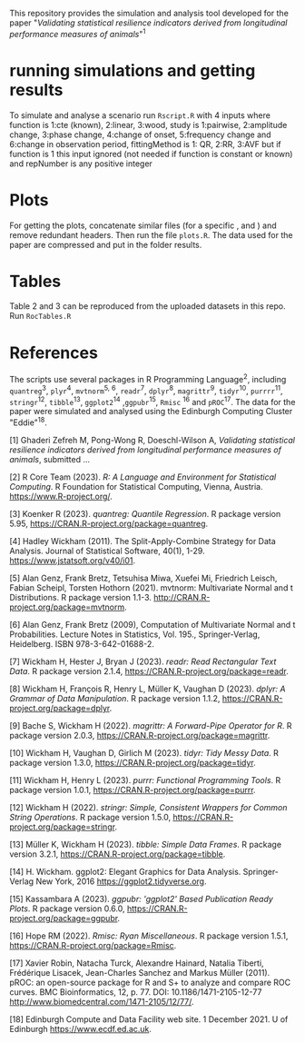This repository provides the simulation and analysis tool developed for the paper "_Validating statistical resilience indicators derived from longitudinal performance measures of animals_"<sup>1</sup>
# running simulations and getting results
To simulate and analyse a scenario run `Rscript.R` with 4 inputs <function><study><fittingMethod><repNumber>
where function is 1:cte (known), 2:linear, 3:wood,
study is 1:pairwise, 2:amplitude change, 3:phase change, 4:change of onset, 5:frequency change and 6:change in observation period,
fittingMethod is 1: QR, 2:RR, 3:AVF but if function is 1 this input ignored (not needed if function is constant or known)
and repNumber is any positive integer

# Plots
For getting the plots, concatenate similar files (for a specific <function>, <study> and <fittingMethod>) and remove redundant headers. Then run the file `plots.R`. The data used for the paper are compressed and put in the folder results.

# Tables
Table 2 and 3 can be reproduced from the uploaded datasets in this repo. Run `RocTables.R`

# References
The scripts use several packages in R Programming Language<sup>2</sup>, including `quantreg`<sup>3</sup>, `plyr`<sup>4</sup>, `mvtnorm`<sup>5, 6</sup>, `readr`<sup>7</sup>, `dplyr`<sup>8</sup>, `magrittr`<sup>9</sup>, `tidyr`<sup>10</sup>, `purrrr`<sup>11</sup>, `stringr`<sup>12</sup>, `tibble`<sup>13</sup>, `ggplot2`<sup>14</sup> ,`ggpubr`<sup>15</sup>, `Rmisc` <sup>16</sup> and `pROC`<sup>17</sup>. The data for the paper were simulated and analysed using the Edinburgh Computing Cluster "Eddie"<sup>18</sup>.

[1] Ghaderi Zefreh M, Pong-Wong R, Doeschl-Wilson A, _Validating statistical resilience indicators derived from longitudinal performance measures of animals_, submitted ...

[2] R Core Team (2023). _R: A Language and Environment for Statistical Computing_. R Foundation for Statistical Computing, Vienna, Austria. <https://www.R-project.org/>.

[3] Koenker R (2023). _quantreg: Quantile Regression_. R package version 5.95, <https://CRAN.R-project.org/package=quantreg>.

[4] Hadley Wickham (2011). The Split-Apply-Combine Strategy for Data Analysis. Journal of Statistical Software, 40(1), 1-29. <https://www.jstatsoft.org/v40/i01>.

[5] Alan Genz, Frank Bretz, Tetsuhisa Miwa, Xuefei Mi, Friedrich Leisch, Fabian Scheipl, Torsten Hothorn (2021). mvtnorm: Multivariate Normal and t Distributions. R package version 1.1-3. <http://CRAN.R-project.org/package=mvtnorm>.

[6] Alan Genz, Frank Bretz (2009), Computation of Multivariate Normal and t Probabilities. Lecture Notes in Statistics, Vol. 195., Springer-Verlag, Heidelberg. ISBN 978-3-642-01688-2.

[7] Wickham H, Hester J, Bryan J (2023). _readr: Read Rectangular Text Data_. R package version 2.1.4, <https://CRAN.R-project.org/package=readr>.

[8] Wickham H, François R, Henry L, Müller K, Vaughan D (2023). _dplyr: A Grammar of Data Manipulation_. R package version 1.1.2, <https://CRAN.R-project.org/package=dplyr>.

[9] Bache S, Wickham H (2022). _magrittr: A Forward-Pipe Operator for R_. R package version 2.0.3, <https://CRAN.R-project.org/package=magrittr>.

[10] Wickham H, Vaughan D, Girlich M (2023). _tidyr: Tidy Messy Data_. R package version 1.3.0, <https://CRAN.R-project.org/package=tidyr>.

[11] Wickham H, Henry L (2023). _purrr: Functional Programming Tools_. R package version 1.0.1, <https://CRAN.R-project.org/package=purrr>.

[12] Wickham H (2022). _stringr: Simple, Consistent Wrappers for Common String Operations_. R package version 1.5.0, <https://CRAN.R-project.org/package=stringr>.

[13] Müller K, Wickham H (2023). _tibble: Simple Data Frames_. R package version 3.2.1, <https://CRAN.R-project.org/package=tibble>.

[14] H. Wickham. ggplot2: Elegant Graphics for Data Analysis. Springer-Verlag New York, 2016 <https://ggplot2.tidyverse.org>.

[15] Kassambara A (2023). _ggpubr: 'ggplot2' Based Publication Ready Plots_. R package version 0.6.0, <https://CRAN.R-project.org/package=ggpubr>.

[16] Hope RM (2022). _Rmisc: Ryan Miscellaneous_. R package version 1.5.1, <https://CRAN.R-project.org/package=Rmisc>.

[17] Xavier Robin, Natacha Turck, Alexandre Hainard, Natalia Tiberti, Frédérique Lisacek, Jean-Charles Sanchez and Markus Müller (2011). pROC: an open-source package for R and S+ to analyze and compare ROC curves. BMC Bioinformatics, 12, p. 77. DOI: 10.1186/1471-2105-12-77 <http://www.biomedcentral.com/1471-2105/12/77/>.

[18] Edinburgh Compute and Data Facility web site. 1 December 2021. U of Edinburgh <https://www.ecdf.ed.ac.uk>.
